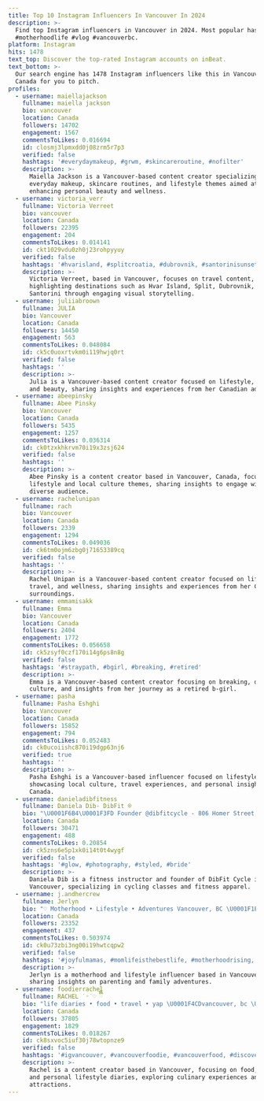 ```yaml
---
title: Top 10 Instagram Influencers In Vancouver In 2024
description: >-
  Find top Instagram influencers in Vancouver in 2024. Most popular hashtags:
  #motherhoodlife #vlog #vancouverbc.
platform: Instagram
hits: 1478
text_top: Discover the top-rated Instagram accounts on inBeat.
text_bottom: >-
  Our search engine has 1478 Instagram influencers like this in Vancouver,
  Canada for you to pitch.
profiles:
  - username: maiellajackson
    fullname: maiella jackson
    bio: vancouver
    location: Canada
    followers: 14702
    engagement: 1567
    commentsToLikes: 0.016694
    id: closmj3lpmxdd0j08zrm5r7p3
    verified: false
    hashtags: '#everydaymakeup, #grwm, #skincareroutine, #nofilter'
    description: >-
      Maiella Jackson is a Vancouver-based content creator specializing in
      everyday makeup, skincare routines, and lifestyle themes aimed at
      enhancing personal beauty and wellness.
  - username: victoria_verr
    fullname: Victoria Verreet
    bio: vancouver
    location: Canada
    followers: 22395
    engagement: 204
    commentsToLikes: 0.014141
    id: ckt1029vdu0zh0j23rohpyyuy
    verified: false
    hashtags: '#hvarisland, #splitcroatia, #dubrovnik, #santorinisunset'
    description: >-
      Victoria Verreet, based in Vancouver, focuses on travel content,
      highlighting destinations such as Hvar Island, Split, Dubrovnik, and
      Santorini through engaging visual storytelling.
  - username: juliiabroown
    fullname: JULIA
    bio: Vancouver
    location: Canada
    followers: 14450
    engagement: 563
    commentsToLikes: 0.048084
    id: ck5c0uoxrtvkm0i119hwjq0rt
    verified: false
    hashtags: ''
    description: >-
      Julia is a Vancouver-based content creator focused on lifestyle, travel,
      and beauty, sharing insights and experiences from her Canadian adventures.
  - username: abeepinsky
    fullname: Abee Pinsky
    bio: Vancouver
    location: Canada
    followers: 5435
    engagement: 1257
    commentsToLikes: 0.036314
    id: ck0tzxkhkrvm70i19x3zsj624
    verified: false
    hashtags: ''
    description: >-
      Abee Pinsky is a content creator based in Vancouver, Canada, focusing on
      lifestyle and local culture themes, sharing insights to engage with a
      diverse audience.
  - username: rachelunipan
    fullname: rach
    bio: Vancouver
    location: Canada
    followers: 2339
    engagement: 1294
    commentsToLikes: 0.049036
    id: ck6tm0ojm6zbg0j71653389cq
    verified: false
    hashtags: ''
    description: >-
      Rachel Unipan is a Vancouver-based content creator focused on lifestyle,
      travel, and wellness, sharing insights and experiences from her Canadian
      surroundings.
  - username: emmamisakk
    fullname: Emma
    bio: Vancouver
    location: Canada
    followers: 2404
    engagement: 1772
    commentsToLikes: 0.056658
    id: ck5zsyf0czf170i14g6ps8n8g
    verified: false
    hashtags: '#straypath, #bgirl, #breaking, #retired'
    description: >-
      Emma is a Vancouver-based content creator focusing on breaking, dance
      culture, and insights from her journey as a retired b-girl.
  - username: pasha
    fullname: Pasha Eshghi
    bio: Vancouver
    location: Canada
    followers: 15852
    engagement: 794
    commentsToLikes: 0.052483
    id: ck0ucoiishc870i19dgp63nj6
    verified: true
    hashtags: ''
    description: >-
      Pasha Eshghi is a Vancouver-based influencer focused on lifestyle content,
      showcasing local culture, travel experiences, and personal insights from
      Canada.
  - username: danieladibfitness
    fullname: Daniela Dib- DibFit ®
    bio: "\U0001F6B4\U0001F3FD Founder @dibfitcycle - 806 Homer Street, Vancouver- Fitness instructor ⏰ Book your bikes MONDAY at NOON \U0001F4AA\U0001F3FC DibFit apparel available in the studio"
    location: Canada
    followers: 30471
    engagement: 488
    commentsToLikes: 0.20854
    id: ck5zns6e5p1xk0i14t0t4wygf
    verified: false
    hashtags: '#glow, #photography, #styled, #bride'
    description: >-
      Daniela Dib is a fitness instructor and founder of DibFit Cycle in
      Vancouver, specializing in cycling classes and fitness apparel.
  - username: j.andhercrew
    fullname: Jerlyn
    bio: "♡ Motherhood • Lifestyle • Adventures Vancouver, BC \U0001F1E8\U0001F1E6 DM/email for collabs"
    location: Canada
    followers: 23352
    engagement: 437
    commentsToLikes: 0.503974
    id: ck0u73zbi3ng00i19hwtcqpw2
    verified: false
    hashtags: '#joyfulmamas, #momlifeisthebestlife, #motherhoodrising, #mommylife'
    description: >-
      Jerlyn is a motherhood and lifestyle influencer based in Vancouver, BC,
      sharing insights on parenting and family adventures.
  - username: foodierrachel
    fullname: RACHEL ˙ᵕ˙♡ ྀིྀི
    bio: "life diaries • food • travel • yap \U0001F4CDvancouver, bc \U0001F48C foodierrachel@gmail.com"
    location: Canada
    followers: 37805
    engagement: 1829
    commentsToLikes: 0.018267
    id: ck8sxvoc5iuf30j78wtopnze9
    verified: false
    hashtags: '#igvancouver, #vancouverfoodie, #vancouverfood, #discovervancouver'
    description: >-
      Rachel is a content creator based in Vancouver, focusing on food, travel,
      and personal lifestyle diaries, exploring culinary experiences and local
      attractions.
---
```


